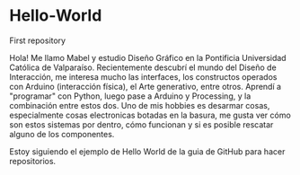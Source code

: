 # Hello-World
First repository 

Hola! Me llamo Mabel y estudio Diseño Gráfico en la Pontificia Universidad Católica de Valparaíso.
Recientemente descubrí el mundo del Diseño de Interacción, me interesa mucho las interfaces, los constructos operados con Arduino (interacción física), el Arte generativo, entre otros. 
Aprendí a "programar" con Python, luego pase a Arduino y Processing, y la combinación entre estos dos.
Uno de mis hobbies es desarmar cosas, especialmente cosas electronicas botadas en la basura, me gusta ver cómo son estos sistemas por dentro, cómo funcionan y si es posible rescatar alguno de los componentes.


Estoy siguiendo el ejemplo de Hello World de la guia de GitHub para hacer repositorios.
